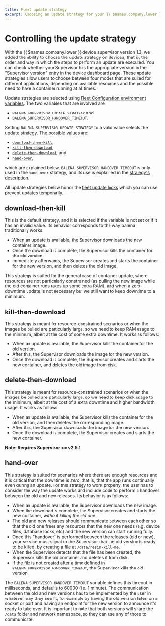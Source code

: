 ```yaml
---
title: Fleet update strategy
excerpt: Choosing an update strategy for your {{ $names.company.lower }} devices
---
```


# Controlling the update strategy

With the {{ $names.company.lower }} device supervisor version 1.3, we added the ability to choose the update strategy on devices, that is, the order and way in which the steps to perform an update are executed. You can check whether your Supervisor has the appropriate version in the "Supervisor version" entry in the device dashboard page.
These update strategies allow users to choose between four modes that are suited for different applications, depending on available resources and the possible need to have a container running at all times.

Update strategies are selected using [Fleet Configuration environment variables][fleet-envs]. The two variables that are involved are

* `BALENA_SUPERVISOR_UPDATE_STRATEGY` and
* `BALENA_SUPERVISOR_HANDOVER_TIMEOUT`.

Setting `BALENA_SUPERVISOR_UPDATE_STRATEGY` to a valid value selects the update strategy. The possible values are:

* [`download-then-kill`](#download-then-kill),
* [`kill-then-download`](#kill-then-download),
* [`delete-then-download`](#delete-then-download), and
* [`hand-over`](#hand-over),

which are explained below. `BALENA_SUPERVISOR_HANDOVER_TIMEOUT` is only used in the  `hand-over` strategy, and its use is explained in the [strategy's description](#hand-over).

All update strategies below honor the [fleet update locks][update-locks] which you can use prevent updates temporarily.

## download-then-kill

This is the default strategy, and it is selected if the variable is not set or if it has an invalid value. Its behavior corresponds to the way balena traditionally works:

* When an update is available, the Supervisor downloads the new container image.
* Once the download is complete, the Supervisor kills the container for the old version.
* Immediately afterwards, the Supervisor creates and starts the container for the new version, and then deletes the old image.

This strategy is suited for the general case of container update, where resources are not particularly constrained (as pulling the new image while the old container runs takes up some extra RAM), and when a zero-downtime update is not necessary but we still want to keep downtime to a minimum.

## kill-then-download

This strategy is meant for resource-constrained scenarios or when the images be pulled are particularly large, so we need to keep RAM usage to the minimum, albeit at the cost of some extra downtime.
It works as follows:

* When an update is available, the Supervisor kills the container for the old version.
* After this, the Supervisor downloads the image for the new version.
* Once the download is complete, the Supervisor creates and starts the new container, and deletes the old image from disk.

## delete-then-download

This strategy is meant for resource-constrained scenarios or when the images be pulled are particularly large, so we need to keep disk usage to the minimum, albeit at the cost of a extra downtime and higher bandwidth usage.
It works as follows:

* When an update is available, the Supervisor kills the container for the old version, and then deletes the corresponding image.
* After this, the Supervisor downloads the image for the new version.
* Once the download is complete, the Supervisor creates and starts the new container.

**Note: Requires Supervisor >= v2.5.1**

## hand-over

This strategy is suited for scenarios where there are enough resources and it is critical that the downtime is *zero*, that is, that the app runs continually even during an update.
For this strategy to work properly, the user has to consider the way the update works and include code to perform a handover between the old and new releases.
Its behavior is as follows:

* When an update is available, the Supervisor downloads the new image.
* When the download is complete, the Supervisor creates and starts the new container, *without killing the old one*.
* The old and new releases should communicate between each other so that the old one frees any resources that the new one needs (e.g. device files, database locks, etc) and the new version can start running fully.
* Once this "handover" is performed between the releases (old or new), your service must signal to the Supervisor that the old version is ready to be killed, by creating a file at `/data/resin-kill-me`.
* When the Supervisor detects that the file has been created, the Supervisor kills the old container and deletes it from disk.
* If the file is not created after a time defined in `BALENA_SUPERVISOR_HANDOVER_TIMEOUT`, the Supervisor kills the old version.

The `BALENA_SUPERVISOR_HANDOVER_TIMEOUT` variable defines this timeout in milliseconds, and defaults to 60000 (i.e. 1 minute).
The communication between the old and new versions has to be implemented by the user in whatever way they see fit, for example by having the old version listen on a socket or port and having an endpoint for the new version to announce it's ready to take over. It is important to note that both versions will share the `/data` folder and network namespace, so they can use any of those to communicate.

[update-locks]:/learn/deploy/release-strategy/update-locking/
[fleet-envs]:/learn/manage/configuration/
